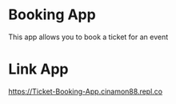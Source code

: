 # Booking App
This app allows you to book a ticket for an event

# Link App
https://Ticket-Booking-App.cinamon88.repl.co
